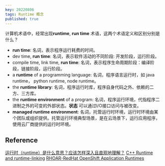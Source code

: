 ```yaml
---
key: 20220806
tags: Runtime 概念
published: true
---
```


计算机术语中，经常出现**runtime**, **run time** 术语，这两个术语定义和区别分别是什么？<!--more-->

- **run time**: 名词，表示程序运行耗费的时间。
- dev time, **run time**: 名词，表示软件活动的不同阶段: 开发阶段，运行阶段。
- compile time, link time, **run time**: 名词，表示程序生命周期阶段：编译阶段，链接阶段，运行阶段。
- a **runtime** of a programming language: 名词，程序语言运行时，如 java runtime， python runtime, node runtime。
- the **runtime library**: 名词，程序运行时库，程序自身代码之外、依赖的二方、三方库。
- the **runtime environment** of a program: 名词，程序运行环境，代指程序二进制之外的可变的外部状态。**状态** 可以通过I/O接口访问与被改变。
- **managed runtime environment**: 名词，托管运行时环境，运行时环境由某个团队或组织提供。托管运行环境典型场景，是在云场景下，运行应用程序，使用云厂商提供的运行时环境。


## Reference

[运行时（runtime）是什么意思？应该怎样深入且直观地理解？](https://www.zhihu.com/question/20607178)
[C++ Runtime and runtime-linking](https://softwareengineering.stackexchange.com/questions/294346/c-runtime-and-runtime-linking)
[RHOAR-RedHat OpenShift Application Runtimes](https://developers.redhat.com/products/rhoar/overview)